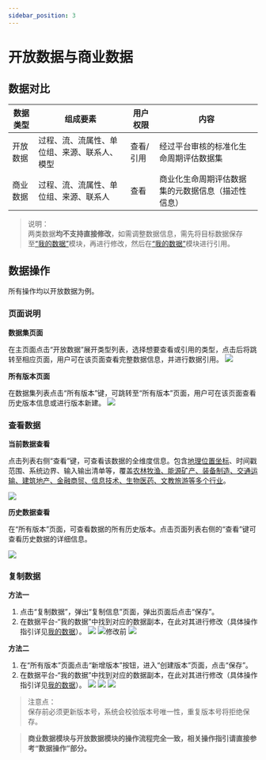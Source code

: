 ```yaml
---
sidebar_position: 3
---
```


# 开放数据与商业数据

## 数据对比
| 数据类型   | 组成要素                                   | 用户权限       | 内容                                                                 |
|------------|--------------------------------------------|----------------|--------------------------------------------------------------------------|
| 开放数据   | 过程、流、流属性、单位组、来源、联系人、模型 | 查看/引用     |经过平台审核的标准化生命周期评估数据集 |
| 商业数据   | 过程、流、流属性、单位组、来源、联系人      | 查看     | 商业化生命周期评估数据集的元数据信息（描述性信息）|


>说明：  
两类数据**均不支持直接修改**，如需调整数据信息，需先将目标数据保存至[“我的数据”](./create-my-data.md)模块，再进行修改，然后在[“我的数据”](./create-my-data.md)模块进行引用。

## 数据操作

所有操作均以开放数据为例。

### 页面说明

**数据集页面**

在主页面点击“开放数据”展开类型列表，选择想要查看或引用的类型，点击后将跳转至相应页面，用户可在该页面查看完整数据信息，并进行数据引用。
![](./img/open-3.png)

**所有版本页面**

在数据集列表点击“所有版本”键，可跳转至“所有版本”页面，用户可在该页面查看历史版本信息或进行版本新建。
![](./img/open-2.png)

### 查看数据

**当前数据查看**  

点击列表右侧“查看”键，可查看该数据的全维度信息。包含[地理位置坐标](链接到相应网站)、时间戳范围、系统边界、输入输出清单等，覆盖[农林牧渔、能源矿产、装备制造、交通运输、建筑地产、金融商贸、信息技术、生物医药、文教旅游等多个行业](链接到相应网站)。

![](./img/open-11.png)

**历史数据查看**

在“所有版本”页面，可查看数据的所有历史版本。点击页面列表右侧的“查看”键可查看历史数据的详细信息。

![](./img/open-12.png)

### 复制数据

**方法一**  

1. 点击“复制数据”，弹出“复制信息”页面，弹出页面后点击“保存”。
2. 在数据平台-“我的数据”中找到对应的数据副本，在此对其进行修改（具体操作指引详见[我的数据](./create-my-data.md)）。
![](./img/open-13.png)
![修改前](./img/open-4.png)
![](./img/open-5.png)

**方法二** 

1. 在“所有版本”页面点击“新增版本”按钮，进入“创建版本”页面，点击“保存”。  
2. 在数据平台-“我的数据”中找到对应的数据副本，在此对其进行修改（具体操作指引详见[我的数据](./create-my-data.md)）。
![](./img/open-14.png)
![](./img/open-8.png)
![](./img/open-15.png)


>注意点：  
保存前必须更新版本号，系统会校验版本号唯一性，重复版本号将拒绝保存。

>**商业数据模块与开放数据模块的操作流程完全一致，相关操作指引请直接参考“数据操作”部分。**